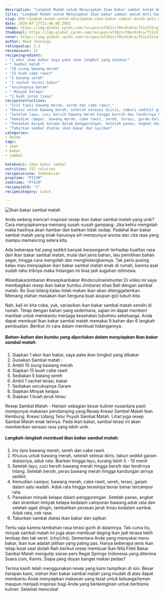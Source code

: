 ```yaml
---
description: "Langkah Mudah untuk Menyiapkan Ikan bakar sambal matah Anti Gagal"
title: "Langkah Mudah untuk Menyiapkan Ikan bakar sambal matah Anti Gagal"
slug: 808-langkah-mudah-untuk-menyiapkan-ikan-bakar-sambal-matah-anti-gagal
date: 2020-07-17T21:46:00.280Z
image: https://img-global.cpcdn.com/recipes/ef382cc70ec0c8ca/751x532cq70/ikan-bakar-sambal-matah-foto-resep-utama.jpg
thumbnail: https://img-global.cpcdn.com/recipes/ef382cc70ec0c8ca/751x532cq70/ikan-bakar-sambal-matah-foto-resep-utama.jpg
cover: https://img-global.cpcdn.com/recipes/ef382cc70ec0c8ca/751x532cq70/ikan-bakar-sambal-matah-foto-resep-utama.jpg
author: Maud Jennings
ratingvalue: 3.3
reviewcount: 12
recipeingredient:
- "1 ekor ikan bakar saya pake ikan tongkol yang dibakar"
- " Sambal matah "
- "10 siung bawang merah"
- "15 buah cabe rawit"
- "5 batang sereh"
- "1 sachet terasi bakar"
- "secukupnya Garam"
- " Minyak kelapa"
- "1 buah jeruk limau"
recipeinstructions:
- "Iris tipis bawang merah, sereh dan cabe rawit."
- "Khusus untuk bawang merah, setelah selesai diiris, taburi sedikit garam diatasnya, aduk rata. Biarkan hingga layu, kurang lebih 5 - 10 menit"
- "Setelah layu, cuci bersih bawang merah hingga bersih dan lendirnya hilang. Setelah bersih, peras bawang merah hingga kandungan airnya sedikit."
- "Kemudian campur, bawang merah, cabe rawit, sereh, terasi, garam dalam satu wadah. Aduk rata hingga terasinya benar benar tercampur rata."
- "Panaskan minyak kelapa dalam penggorengan. Setelah panas, angkat dan siramkan minyak kelapa kedalam campuran bawang.aduk rata dan setelah agak dingin, tambahkan perasan jeruk limau kedalam sambal. Aduk rata, cek rasa."
- "Taburkan sambal diatas ikan bakar dan sajikan"
categories:
- Resep
tags:
- ikan
- bakar
- sambal

katakunci: ikan bakar sambal 
nutrition: 152 calories
recipecuisine: Indonesian
preptime: "PT23M"
cooktime: "PT41M"
recipeyield: "1"
recipecategory: Lunch

---
```



![Ikan bakar sambal matah](https://img-global.cpcdn.com/recipes/ef382cc70ec0c8ca/751x532cq70/ikan-bakar-sambal-matah-foto-resep-utama.jpg)

Anda sedang mencari inspirasi resep ikan bakar sambal matah yang unik? Cara menyiapkannya memang susah-susah gampang. Jika keliru mengolah maka hasilnya akan hambar dan bahkan tidak sedap. Padahal ikan bakar sambal matah yang enak harusnya sih mempunyai aroma dan cita rasa yang mampu memancing selera kita.

Ada beberapa hal yang sedikit banyak berpengaruh terhadap kualitas rasa dari ikan bakar sambal matah, mulai dari jenis bahan, lalu pemilihan bahan segar, hingga cara mengolah dan menghidangkannya. Tak perlu pusing kalau mau menyiapkan ikan bakar sambal matah enak di rumah, karena asal sudah tahu triknya maka hidangan ini bisa jadi suguhan istimewa.

#ikanbakarjimbaran #resepikanbakar #indoculinairehunter Di video ini saya membagikan resep ikan bakar bumbu Jimbaran khas Bali dengan sambal matah. Bu Susi bilang kalau tidak makan ikan akan ditenggelamkan. Memang olahan masakan ikan berguna buat asupan gizi tubuh kita.


Nah, kali ini kita coba, yuk, variasikan ikan bakar sambal matah sendiri di rumah. Tetap dengan bahan yang sederhana, sajian ini dapat memberi manfaat untuk membantu menjaga kesehatan tubuhmu sekeluarga. Anda dapat membuat Ikan bakar sambal matah memakai 9 bahan dan 6 langkah pembuatan. Berikut ini cara dalam membuat hidangannya.

<!--inarticleads1-->

##### Bahan-bahan dan bumbu yang diperlukan dalam menyiapkan Ikan bakar sambal matah:

1. Siapkan 1 ekor ikan bakar, saya pake ikan tongkol yang dibakar
1. Gunakan  Sambal matah :
1. Ambil 10 siung bawang merah
1. Siapkan 15 buah cabe rawit
1. Sediakan 5 batang sereh
1. Ambil 1 sachet terasi, bakar
1. Sediakan secukupnya Garam
1. Siapkan  Minyak kelapa
1. Siapkan 1 buah jeruk limau


Resep Sambal Matah - Hampir sebagian besar kuliner nusantara pasti mempunyai makanan pendamping yang Resep Kreasi Sambel Matah Ikan Kembung. Kreasi Udang Telur Puyuh Sambal Matah. Lihat juga resep Sambal Matah enak lainnya. Pada ikan bakar, sambal terasi ini akan memberikan sensasi rasa yang lebih unik. 

<!--inarticleads2-->

##### Langkah-langkah membuat Ikan bakar sambal matah:

1. Iris tipis bawang merah, sereh dan cabe rawit.
1. Khusus untuk bawang merah, setelah selesai diiris, taburi sedikit garam diatasnya, aduk rata. Biarkan hingga layu, kurang lebih 5 - 10 menit
1. Setelah layu, cuci bersih bawang merah hingga bersih dan lendirnya hilang. Setelah bersih, peras bawang merah hingga kandungan airnya sedikit.
1. Kemudian campur, bawang merah, cabe rawit, sereh, terasi, garam dalam satu wadah. Aduk rata hingga terasinya benar benar tercampur rata.
1. Panaskan minyak kelapa dalam penggorengan. Setelah panas, angkat dan siramkan minyak kelapa kedalam campuran bawang.aduk rata dan setelah agak dingin, tambahkan perasan jeruk limau kedalam sambal. Aduk rata, cek rasa.
1. Taburkan sambal diatas ikan bakar dan sajikan


Tentu saja karena tambahan rasa terasi gurih di dalamnya. Tak cuma itu, minyak sambal matah ini juga akan membuat daging ikan jadi terasa lebih lembap dan tak seret. (chs/chs). Sementara Anda yang menyukai menu bakar, ikan kue adalah pilihan yang paling pas. Hanya beberapa jenis ikan tetap lezat saat diolah Nah berikut resep membuat Ikan Nila Fillet Bakar Sambal Matah mengutip siaran pers Regal Springs Indonesia yang diterima Suara.com, Kamis. Siapa yang doyan banget makan pedas? 

Terima kasih telah menggunakan resep yang kami tampilkan di sini. Besar harapan kami, olahan Ikan bakar sambal matah yang mudah di atas dapat membantu Anda menyiapkan makanan yang lezat untuk keluarga/teman maupun menjadi inspirasi bagi Anda yang berkeinginan untuk berbisnis kuliner. Selamat mencoba!
